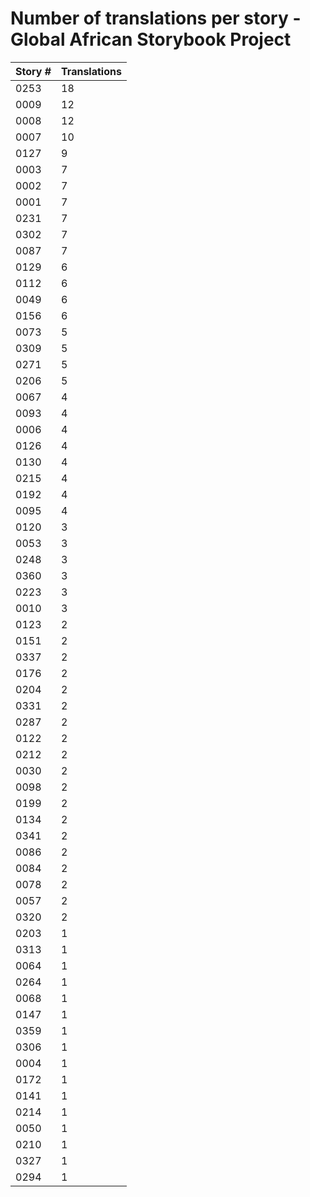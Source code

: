 # Number of translations per story - Global African Storybook Project

Story # | Translations
------- | ------------
0253 | 18
0009 | 12
0008 | 12
0007 | 10
0127 | 9
0003 | 7
0002 | 7
0001 | 7
0231 | 7
0302 | 7
0087 | 7
0129 | 6
0112 | 6
0049 | 6
0156 | 6
0073 | 5
0309 | 5
0271 | 5
0206 | 5
0067 | 4
0093 | 4
0006 | 4
0126 | 4
0130 | 4
0215 | 4
0192 | 4
0095 | 4
0120 | 3
0053 | 3
0248 | 3
0360 | 3
0223 | 3
0010 | 3
0123 | 2
0151 | 2
0337 | 2
0176 | 2
0204 | 2
0331 | 2
0287 | 2
0122 | 2
0212 | 2
0030 | 2
0098 | 2
0199 | 2
0134 | 2
0341 | 2
0086 | 2
0084 | 2
0078 | 2
0057 | 2
0320 | 2
0203 | 1
0313 | 1
0064 | 1
0264 | 1
0068 | 1
0147 | 1
0359 | 1
0306 | 1
0004 | 1
0172 | 1
0141 | 1
0214 | 1
0050 | 1
0210 | 1
0327 | 1
0294 | 1
